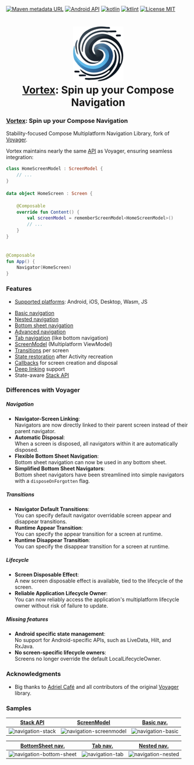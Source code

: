 [![Maven metadata URL](https://img.shields.io/maven-metadata/v?color=blue&metadataUrl=https://s01.oss.sonatype.org/service/local/repo_groups/public/content/cafe/adriel/voyager/voyager-core/maven-metadata.xml&style=for-the-badge)](https://repo.maven.apache.org/maven2/cafe/adriel/voyager/)
[![Android API](https://img.shields.io/badge/api-21%2B-brightgreen.svg?style=for-the-badge)](https://android-arsenal.com/api?level=21)
[![kotlin](https://img.shields.io/github/languages/top/hristogochev/vortex.svg?style=for-the-badge&color=blueviolet)](https://kotlinlang.org/)
[![ktlint](https://img.shields.io/badge/code%20style-%E2%9D%A4-FF4081.svg?style=for-the-badge)](https://ktlint.github.io/)
[![License MIT](https://img.shields.io/github/license/hristogochev/vortex.svg?style=for-the-badge&color=orange)](LICENSE.md)

<h1 align="center">
    <img height="150" src="docs/img/logo_vortex.png"/>
    <br>
    <a href="https://io.github.hristogochev/vortex">Vortex</a>: Spin up your Compose Navigation
</h1>


### [Vortex](https://github.com/hristogochev/vortex): Spin up your Compose Navigation

Stability-focused Compose Multiplatform Navigation Library, fork of [Voyager](https://github.com/adrielcafe/voyager).

Vortex maintains nearly the same [API](https://hristogochev.github.io/vortex) as Voyager, ensuring seamless integration:

```kotlin
class HomeScreenModel : ScreenModel {
    // ...
}

data object HomeScreen : Screen {

    @Composable
    override fun Content() {
        val screenModel = rememberScreenModel<HomeScreenModel>()
        // ...
    }
}


@Composable
fun App() {
    Navigator(HomeScreen)
}
```

### **Features**
- [Supported platforms](setup.md): Android, iOS, Desktop, Wasm, JS
* [Basic navigation](navigation/index.md)
* [Nested navigation](navigation/nested-navigation.md)
* [Bottom sheet navigation](navigation/bottom-sheet-navigation.md)
* [Advanced navigation](navigation/advanced-navigation.md)
* [Tab navigation](navigation/tab-navigation.md) (like bottom navigation)
* [ScreenModel](screenmodel/index.md) (Multiplatform ViewModel)
* [Transitions](transitions.md) per screen
* [State restoration](state-restoration.md) after Activity recreation
* [Callbacks](lifecycle.md) for screen creation and disposal
* [Deep linking](deep-links.md) support
* State-aware [Stack API](stack-api.md)

### Differences with Voyager

##### Navigation
* **Navigator-Screen Linking**:<br>Navigators are now directly linked to their parent screen instead of their parent navigator.
* **Automatic Disposal**:<br>When a screen is disposed, all navigators within it are automatically disposed.
* **Flexible Bottom Sheet Navigation**:<br>Bottom sheet navigation can now be used in any bottom sheet.
* **Simplified Bottom Sheet Navigators**:<br> Bottom sheet navigators have been streamlined into simple navigators with a `disposeOnForgotten` flag.

##### Transitions
* **Navigator Default Transitions**:<br>You can specify default navigator overridable screen appear and disappear transitions.
* **Runtime Appear Transition**:<br>You can specify the appear transition for a screen at runtime.
* **Runtime Disappear Transition**:<br>You can specify the disappear transition for a screen at runtime.

##### Lifecycle
* **Screen Disposable Effect**:<br>A new screen disposable effect is available, tied to the lifecycle of the screen.
* **Reliable Application Lifecycle Owner**:<br>You can now reliably access the application's multiplatform lifecycle owner without risk of failure to update.

##### Missing features
* **Android specific state management**:<br>No support for Android-specific APIs, such as LiveData, Hilt, and RxJava.
* **No screen-specific lifecycle owners**:<br>Screens no longer override the default LocalLifecycleOwner.


### Acknowledgments

* Big thanks to [Adriel Café](https://adriel.cafe/) and all contributors of the original [Voyager](https://github.com/adrielcafe/voyager) library.

### Samples

| [Stack API](https://github.com/adrielcafe/voyager/tree/main/samples/android/src/main/java/cafe/adriel/voyager/sample/stateStack) | [ScreenModel](https://github.com/adrielcafe/voyager/tree/main/samples/android/src/main/java/cafe/adriel/voyager/sample/screenModel) | [Basic nav.](https://github.com/adrielcafe/voyager/tree/main/samples/android/src/main/java/cafe/adriel/voyager/sample/basicNavigation) |
|----------------------------------------------------------------------------------------------------------------------------------|-------------------------------------------------------------------------------------------------------------------------------------|----------------------------------------------------------------------------------------------------------------------------------------|
| ![navigation-stack](https://user-images.githubusercontent.com/2512298/126323192-9b6349fe-7b96-4acf-b62e-c75165d909e1.gif)        | ![navigation-screenmodel](https://user-images.githubusercontent.com/2512298/131770829-fa85cb19-cc76-4fbf-9bdc-165997d5349d.gif)     | ![navigation-basic](https://user-images.githubusercontent.com/2512298/126323165-47760eec-2ba2-48ee-8e3a-841d50098d33.gif)              |

| [BottomSheet nav.](https://github.com/adrielcafe/voyager/tree/main/samples/android/src/main/java/cafe/adriel/voyager/sample/bottomSheetNavigation) | [Tab nav.](https://github.com/adrielcafe/voyager/tree/main/samples/android/src/main/java/cafe/adriel/voyager/sample/tabNavigation) | [Nested nav.](https://github.com/adrielcafe/voyager/tree/main/samples/android/src/main/java/cafe/adriel/voyager/sample/nestedNavigation) |
|----------------------------------------------------------------------------------------------------------------------------------------------------|------------------------------------------------------------------------------------------------------------------------------------|------------------------------------------------------------------------------------------------------------------------------------------|
| ![navigation-bottom-sheet](https://user-images.githubusercontent.com/2512298/131191122-18025192-ce4d-4659-9afa-aacfdb488796.gif)                   | ![navigation-tab](https://user-images.githubusercontent.com/2512298/126323588-2f970953-0adb-47f8-b2fb-91c5854656bd.gif)            | ![navigation-nested](https://user-images.githubusercontent.com/2512298/126323027-a2633aef-9402-4df8-9384-45935d7986cf.gif)               |
